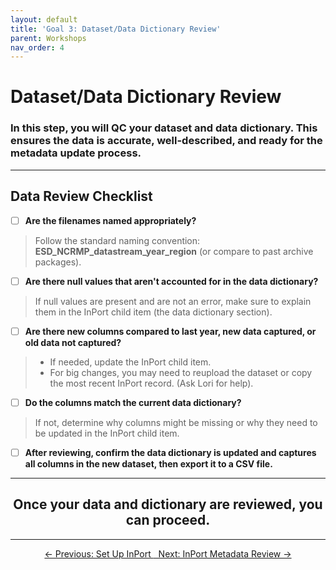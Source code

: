 ```yaml
---
layout: default
title: 'Goal 3: Dataset/Data Dictionary Review'
parent: Workshops
nav_order: 4
---
```


# Dataset/Data Dictionary Review
### In this step, you will QC your dataset and data dictionary. This ensures the data is accurate, well-described, and ready for the metadata update process.

---

## Data Review Checklist

- [ ] **Are the filenames named appropriately?**
> Follow the standard naming convention: <strong>ESD_NCRMP_datastream_year_region</strong> (or compare to past archive packages).

- [ ] **Are there null values that aren't accounted for in the data dictionary?**
> If null values are present and are not an error, make sure to explain them in the InPort child item (the data dictionary section).

- [ ] **Are there new columns compared to last year, new data captured, or old data not captured?**
> - If needed, update the InPort child item.
> - For big changes, you may need to reupload the dataset or copy the most recent InPort record. (Ask Lori for help).

- [ ] **Do the columns match the current data dictionary?**
> If not, determine why columns might be missing or why they need to be updated in the InPort child item.

- [ ] **After reviewing, confirm the data dictionary is updated and captures all columns in the new dataset, then export it to a CSV file.**

---

## <center>Once your data and dictionary are reviewed, you can proceed.</center>

---

<center>
<a href="{{ '/docs/InPort-Set-Up.html' | relative_url }}" class="btn btn-secondary fs-6 mb-4 mb-md-0">
  ← Previous: Set Up InPort
</a>
<a href="{{ '/docs/InPort-Metadata-Review.html' | relative_url }}" class="btn btn-custom fs-6 mb-4 mb-md-0">
  Next: InPort Metadata Review →
</a></center>